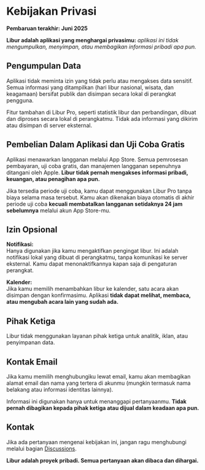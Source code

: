 # Kebijakan Privasi  
  
**Pembaruan terakhir: Juni 2025**  
  
**Libur adalah aplikasi yang menghargai privasimu:** *aplikasi ini tidak mengumpulkan, menyimpan, atau membagikan informasi pribadi apa pun.*  
  
## Pengumpulan Data  
  
Aplikasi tidak meminta izin yang tidak perlu atau mengakses data sensitif.  
Semua informasi yang ditampilkan (hari libur nasional, wisata, dan keagamaan) bersifat publik dan disimpan secara lokal di perangkat pengguna.  
  
Fitur tambahan di Libur Pro, seperti statistik libur dan perbandingan, dibuat dan diproses secara lokal di perangkatmu. Tidak ada informasi yang dikirim atau disimpan di server eksternal.  
  
## Pembelian Dalam Aplikasi dan Uji Coba Gratis  
  
Aplikasi menawarkan langganan melalui App Store. Semua pemrosesan pembayaran, uji coba gratis, dan manajemen langganan sepenuhnya ditangani oleh Apple. **Libur tidak pernah mengakses informasi pribadi, keuangan, atau penagihan apa pun.**  
  
Jika tersedia periode uji coba, kamu dapat menggunakan Libur Pro tanpa biaya selama masa tersebut. Kamu akan dikenakan biaya otomatis di akhir periode uji coba **kecuali membatalkan langganan setidaknya 24 jam sebelumnya** melalui akun App Store-mu.  
  
## Izin Opsional  
  
**Notifikasi:**  
Hanya digunakan jika kamu mengaktifkan pengingat libur. Ini adalah notifikasi lokal yang dibuat di perangkatmu, tanpa komunikasi ke server eksternal. Kamu dapat menonaktifkannya kapan saja di pengaturan perangkat.  
  
**Kalender:**  
Jika kamu memilih menambahkan libur ke kalender, satu acara akan disimpan dengan konfirmasimu. Aplikasi **tidak dapat melihat, membaca, atau mengubah acara lain yang sudah ada.**  
  
## Pihak Ketiga  
  
Libur tidak menggunakan layanan pihak ketiga untuk analitik, iklan, atau penyimpanan data.  
  
## Kontak Email  
  
Jika kamu memilih menghubungiku lewat email, kamu akan membagikan alamat email dan nama yang tertera di akunmu (mungkin termasuk nama belakang atau informasi identitas lainnya).  
  
Informasi ini digunakan hanya untuk menanggapi pertanyaanmu. **Tidak pernah dibagikan kepada pihak ketiga atau dijual dalam keadaan apa pun.**  
  
## Kontak  
  
Jika ada pertanyaan mengenai kebijakan ini, jangan ragu menghubungi melalui bagian [Discussions](https://github.com/lucasditomase/feriados/discussions).  
  
**Libur adalah proyek pribadi. Semua pertanyaan akan dibaca dan dihargai.**  
